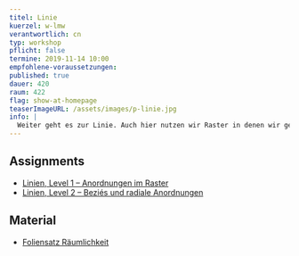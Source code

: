 ```yaml
---
titel: Linie
kuerzel: w-lmw
verantwortlich: cn
typ: workshop
pflicht: false
termine: 2019-11-14 10:00
empfohlene-voraussetzungen:
published: true
dauer: 420
raum: 422
flag: show-at-homepage
teaserImageURL: /assets/images/p-linie.jpg
info: |
  Weiter geht es zur Linie. Auch hier nutzen wir Raster in denen wir gerade Linien zunächst horizontal und vertikal anordnen. Danach experimentieren wir mit Lage und Farbe der Linien. Schlussendlich befassen wir uns mit Kurven und Schwingungsfiguren.
---
```


## Assignments

- [Linien, Level 1 – Anordnungen im Raster](/generative-gestaltung/assignments/03-linien-01/)
- [Linien, Level 2 – Beziés und radiale Anordnungen](/generative-gestaltung/assignments/03-linien-02/)

## Material
- [Foliensatz Räumlichkeit](/generative-gestaltung/material/raeumlichkeit.pdf)